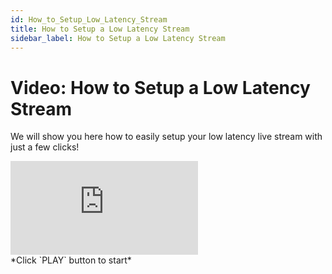 ```yaml
---
id: How_to_Setup_Low_Latency_Stream
title: How to Setup a Low Latency Stream
sidebar_label: How to Setup a Low Latency Stream
---
```


# Video: How to Setup a Low Latency Stream

We will show you here how to easily setup your low latency live stream with just a few clicks! 

<div class="video-wrap">
    <div class="video-container">
        <iframe src="https://www.youtube.com/embed/82m21Wc9MS8" frameborder="0" allowfullscreen></iframe>
    </div>
</div>
*Click `PLAY` button to start*
